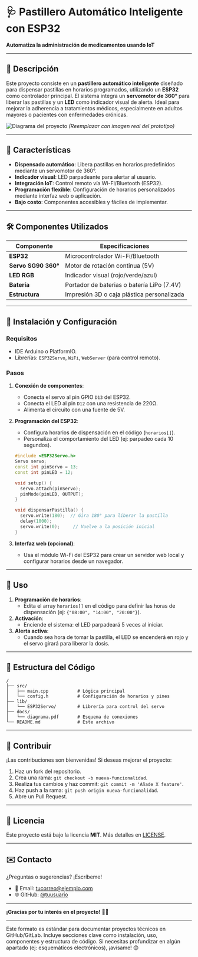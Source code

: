# 🩺 Pastillero Automático Inteligente con ESP32  
**Automatiza la administración de medicamentos usando IoT**  

---

## 📝 Descripción  
Este proyecto consiste en un **pastillero automático inteligente** diseñado para dispensar pastillas en horarios programados, utilizando un **ESP32** como controlador principal. El sistema integra un **servomotor de 360°** para liberar las pastillas y un **LED** como indicador visual de alerta. Ideal para mejorar la adherencia a tratamientos médicos, especialmente en adultos mayores o pacientes con enfermedades crónicas.  

![Diagrama del proyecto](https://via.placeholder.com/400x200.png?text=Diagrama+Pastillero+ESP32) *(Reemplazar con imagen real del prototipo)*  

---

## 🚀 Características  
- **Dispensado automático**: Libera pastillas en horarios predefinidos mediante un servomotor de 360°.  
- **Indicador visual**: LED parpadeante para alertar al usuario.  
- **Integración IoT**: Control remoto vía Wi-Fi/Bluetooth (ESP32).  
- **Programación flexible**: Configuración de horarios personalizados mediante interfaz web o aplicación.  
- **Bajo costo**: Componentes accesibles y fáciles de implementar.  

---

## 🛠 Componentes Utilizados  
| Componente          | Especificaciones                          |  
|---------------------|-------------------------------------------|  
| **ESP32**           | Microcontrolador Wi-Fi/Bluetooth          |  
| **Servo SG90 360°** | Motor de rotación continua (5V)           |  
| **LED RGB**         | Indicador visual (rojo/verde/azul)        |  
| **Batería**         | Portador de baterias o batería LiPo (7.4V) |  
| **Estructura**      | Impresión 3D o caja plástica personalizada |  

---

## 🔌 Instalación y Configuración  
### Requisitos  
- IDE Arduino o PlatformIO.  
- Librerías: `ESP32Servo`, `WiFi`, `WebServer` (para control remoto).  

### Pasos  
1. **Conexión de componentes**:  
   - Conecta el servo al pin GPIO `D13` del ESP32.  
   - Conecta el LED al pin `D12` con una resistencia de 220Ω.  
   - Alimenta el circuito con una fuente de 5V.  

2. **Programación del ESP32**:  
   - Configura horarios de dispensación en el código (`horarios[]`).  
   - Personaliza el comportamiento del LED (ej: parpadeo cada 10 segundos).  

   ```cpp
   #include <ESP32Servo.h>
   Servo servo;
   const int pinServo = 13;
   const int pinLED = 12;

   void setup() {
     servo.attach(pinServo);
     pinMode(pinLED, OUTPUT);
   }

   void dispensarPastilla() {
     servo.write(180);  // Gira 180° para liberar la pastilla
     delay(1000);
     servo.write(0);     // Vuelve a la posición inicial
   }
   ```  

3. **Interfaz web (opcional)**:  
   - Usa el módulo Wi-Fi del ESP32 para crear un servidor web local y configurar horarios desde un navegador.  

---

## 🎯 Uso  
1. **Programación de horarios**:  
   - Edita el array `horarios[]` en el código para definir las horas de dispensación (ej: `{"08:00", "14:00", "20:00"}`).  
2. **Activación**:  
   - Enciende el sistema: el LED parpadeará 5 veces al iniciar.  
3. **Alerta activa**:  
   - Cuando sea hora de tomar la pastilla, el LED se encenderá en rojo y el servo girará para liberar la dosis.  

---

## 📂 Estructura del Código  
```plaintext
/  
├── src/  
│   ├── main.cpp           # Lógica principal  
│   └── config.h           # Configuración de horarios y pines  
├── lib/  
│   └── ESP32Servo/        # Librería para control del servo  
├── docs/  
│   └── diagrama.pdf       # Esquema de conexiones  
└── README.md              # Este archivo  
```  

---

## 🤝 Contribuir  
¡Las contribuciones son bienvenidas! Si deseas mejorar el proyecto:  
1. Haz un fork del repositorio.  
2. Crea una rama: `git checkout -b nueva-funcionalidad`.  
3. Realiza tus cambios y haz commit: `git commit -m 'Añade X feature'`.  
4. Haz push a la rama: `git push origin nueva-funcionalidad`.  
5. Abre un Pull Request.  

---

## 📜 Licencia  
Este proyecto está bajo la licencia **MIT**. Más detalles en [LICENSE](LICENSE).  

---

## ✉️ Contacto  
¿Preguntas o sugerencias? ¡Escríbeme!  
- 📧 Email: tucorreo@ejemplo.com  
- 🌐 GitHub: [@tuusuario](https://github.com/tuusuario)  

---

**¡Gracias por tu interés en el proyecto!** 💊🤖  

--- 

Este formato es estándar para documentar proyectos técnicos en GitHub/GitLab. Incluye secciones clave como instalación, uso, componentes y estructura de código. Si necesitas profundizar en algún apartado (ej: esquemáticos electrónicos), ¡avísame! 😊
